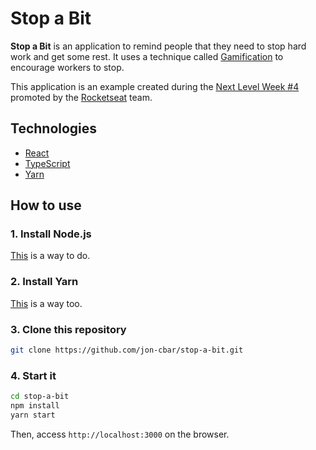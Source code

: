 # Stop a Bit

**Stop a Bit** is an application to remind people that they need to stop hard work and get some rest.
It uses a technique called [Gamification](https://en.wikipedia.org/wiki/Gamification) to encourage workers to stop.

This application is an example created during the [Next Level Week #4](https://nextlevelweek.com) promoted by the [Rocketseat](https://rocketseat.com.br/) team.

## Technologies

- [React](https://reactjs.org)
- [TypeScript](https://www.typescriptlang.org/)
- [Yarn](https://yarnpkg.com/)

## How to use

### 1. Install Node.js

[This](https://github.com/jon-cbar/technology/blob/main/programming-languages/nodejs.md) is a way to do. 

### 2. Install Yarn

[This](https://github.com/jon-cbar/technology/blob/main/packaging/yarn.md) is a way too.

### 3. Clone this repository

```sh
git clone https://github.com/jon-cbar/stop-a-bit.git
```

### 4. Start it

```sh
cd stop-a-bit
npm install
yarn start
```

Then, access `http://localhost:3000` on the browser.
